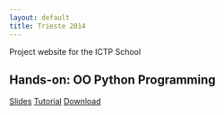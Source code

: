 ```yaml
---
layout: default
title: Trieste 2014
---
```


Project website for the ICTP School

##  Hands-on: OO Python Programming

[Slides](slidesOOP.html) 
[Tutorial](https://github.com/Titan-C/Trieste2014/wiki/OOP-HandsOnSession)
<a href="http://titan-c.github.io/Trieste2014/Downloads/file:///home/oscar/Trieste2014/Downloads/queue_simulation.zip" class="download-button zip"><span>Download</span></a>
